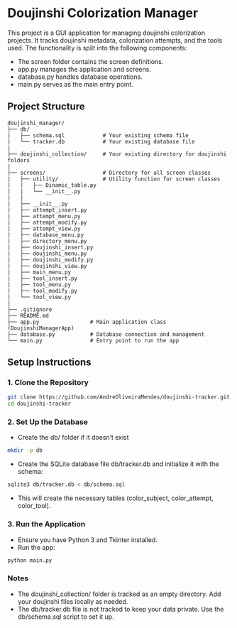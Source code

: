 # Doujinshi Colorization Manager

This project is a GUI application for managing doujinshi colorization projects. It tracks doujinshi metadata, colorization attempts, and the tools used. The functionality is split into the following components:
- The screen folder contains the screen definitions.
- app.py manages the application and screens.
- database.py handles database operations.
- main.py serves as the main entry point.

## Project Structure
```
doujinshi_manager/
├── db/
|   ├── schema.sql            # Your existing schema file
|   └── tracker.db            # Your existing database file
|
├── doujinshi_collection/     # Your existing directory for doujinshi folders
|
├── screens/                  # Directory for all screen classes
|   ├── utility/              # Utility function for screen classes
|   |   ├── Dinamic_table.py
|   |   └── __init__.py
|   |
|   ├── __init__.py
|   ├── attempt_insert.py
|   ├── attempt_menu.py
|   ├── attempt_modify.py
|   ├── attempt_view.py
|   ├── database_menu.py
|   ├── directory_menu.py
|   ├── doujinshi_insert.py
|   ├── doujinshi_menu.py
|   ├── doujinshi_modify.py
|   ├── doujinshi_view.py
|   ├── main_menu.py
|   ├── tool_insert.py
|   ├── tool_menu.py
|   ├── tool_modify.py
|   └── tool_view.py
|
├── .gitignore
├── README.md
├── app.py                # Main application class (DoujinshiManagerApp)
├── database.py           # Database connection and management
└── main.py               # Entry point to run the app
```
## Setup Instructions

### 1. Clone the Repository
```bash
git clone https://github.com/AndreOliveiraMendes/doujinshi-tracker.git
cd doujinshi-tracker
```
### 2. Set Up the Database
- Create the db/ folder if it doesn’t exist
```bash
mkdir -p db
```
- Create the SQLite database file db/tracker.db and initialize it with the schema:
```bash
sqlite3 db/tracker.db < db/schema.sql
```
- This will create the necessary tables (color_subject, color_attempt, color_tool).
### 3. Run the Application
- Ensure you have Python 3 and Tkinter installed.
- Run the app:
```bash
python main.py
```
### Notes
- The doujinshi_collection/ folder is tracked as an empty directory. Add your doujinshi files locally as needed.
- The db/tracker.db file is not tracked to keep your data private. Use the db/schema.sql script to set it up.
